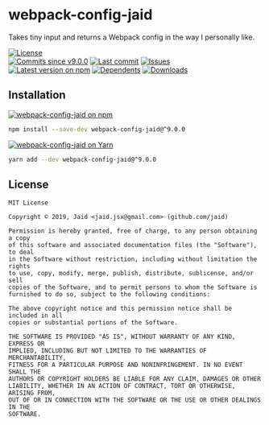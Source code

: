 # webpack-config-jaid


Takes tiny input and returns a Webpack config in the way I personally like.

<a href="https://raw.githubusercontent.com/Jaid/webpack-config-jaid/master/license.txt"><img src="https://img.shields.io/github/license/Jaid/webpack-config-jaid?style=flat-square&color=success" alt="License"/></a>  
<a href="https://github.com/Jaid/webpack-config-jaid/commits"><img src="https://img.shields.io/github/commits-since/Jaid/webpack-config-jaid/v9.0.0?style=flat-square&logo=github&color=success" alt="Commits since v9.0.0"/></a> <a href="https://github.com/Jaid/webpack-config-jaid/commits"><img src="https://img.shields.io/github/last-commit/Jaid/webpack-config-jaid?style=flat-square&logo=github&color=red" alt="Last commit"/></a> <a href="https://github.com/Jaid/webpack-config-jaid/issues"><img src="https://img.shields.io/github/issues/Jaid/webpack-config-jaid?style=flat-square&logo=github&color=red" alt="Issues"/></a>  
<a href="https://npmjs.com/package/webpack-config-jaid"><img src="https://img.shields.io/npm/v/webpack-config-jaid?style=flat-square&logo=npm&label=latest%20version&color=success" alt="Latest version on npm"/></a> <a href="https://github.com/Jaid/webpack-config-jaid/network/dependents"><img src="https://img.shields.io/librariesio/dependents/npm/webpack-config-jaid?style=flat-square&logo=npm&color=red" alt="Dependents"/></a> <a href="https://npmjs.com/package/webpack-config-jaid"><img src="https://img.shields.io/npm/dm/webpack-config-jaid?style=flat-square&logo=npm&color=red" alt="Downloads"/></a>

## Installation
<a href="https://npmjs.com/package/webpack-config-jaid"><img src="https://img.shields.io/badge/npm-webpack--config--jaid-C23039?style=flat-square&logo=npm" alt="webpack-config-jaid on npm"/></a>
```bash
npm install --save-dev webpack-config-jaid@^9.0.0
```
<a href="https://yarnpkg.com/package/webpack-config-jaid"><img src="https://img.shields.io/badge/Yarn-webpack--config--jaid-2F8CB7?style=flat-square&logo=yarn&logoColor=white" alt="webpack-config-jaid on Yarn"/></a>
```bash
yarn add --dev webpack-config-jaid@^9.0.0
```





## License
```text
MIT License

Copyright © 2019, Jaid <jaid.jsx@gmail.com> (github.com/jaid)

Permission is hereby granted, free of charge, to any person obtaining a copy
of this software and associated documentation files (the "Software"), to deal
in the Software without restriction, including without limitation the rights
to use, copy, modify, merge, publish, distribute, sublicense, and/or sell
copies of the Software, and to permit persons to whom the Software is
furnished to do so, subject to the following conditions:

The above copyright notice and this permission notice shall be included in all
copies or substantial portions of the Software.

THE SOFTWARE IS PROVIDED "AS IS", WITHOUT WARRANTY OF ANY KIND, EXPRESS OR
IMPLIED, INCLUDING BUT NOT LIMITED TO THE WARRANTIES OF MERCHANTABILITY,
FITNESS FOR A PARTICULAR PURPOSE AND NONINFRINGEMENT. IN NO EVENT SHALL THE
AUTHORS OR COPYRIGHT HOLDERS BE LIABLE FOR ANY CLAIM, DAMAGES OR OTHER
LIABILITY, WHETHER IN AN ACTION OF CONTRACT, TORT OR OTHERWISE, ARISING FROM,
OUT OF OR IN CONNECTION WITH THE SOFTWARE OR THE USE OR OTHER DEALINGS IN THE
SOFTWARE.
```
